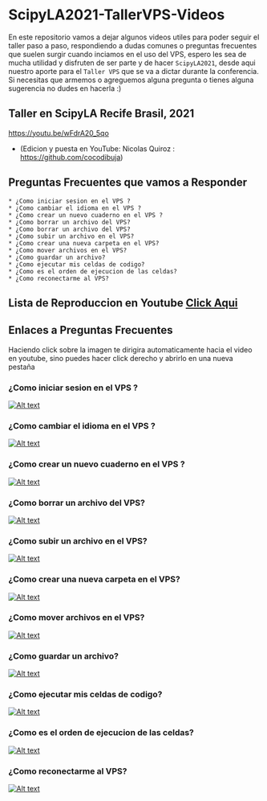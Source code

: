 # ScipyLA2021-TallerVPS-Videos

En este repositorio vamos a dejar algunos videos utiles para poder seguir el taller paso a paso, respondiendo a dudas comunes o preguntas frecuentes que suelen surgir cuando inciamos en el uso del VPS, espero les sea de mucha utilidad y disfruten de ser parte y de hacer `ScipyLA2021`, desde aqui nuestro aporte para el `Taller VPS` que se va a dictar durante la conferencia. Si necesitas que armemos o agreguemos alguna pregunta o tienes alguna sugerencia no dudes en hacerla :) 

## Taller en ScipyLA Recife Brasil, 2021
https://youtu.be/wFdrA20_5qo
* (Edicion y puesta en YouTube: Nicolas Quiroz : https://github.com/cocodibuja)

## Preguntas Frecuentes que vamos a Responder
    * ¿Como iniciar sesion en el VPS ? 
    * ¿Como cambiar el idioma en el VPS ?
    * ¿Como crear un nuevo cuaderno en el VPS ?
    * ¿Como borrar un archivo del VPS?
    * ¿Como borrar un archivo del VPS?
    * ¿Como subir un archivo en el VPS?
    * ¿Como crear una nueva carpeta en el VPS?
    * ¿Como mover archivos en el VPS?
    * ¿Como guardar un archivo?
    * ¿Como ejecutar mis celdas de codigo?
    * ¿Como es el orden de ejecucion de las celdas?
    * ¿Como reconectarme al VPS?

## Lista de Reproduccion en Youtube  [Click Aqui](https://www.youtube.com/watch?v=C4BkwqpAafE&list=PLB4T2blgpn1xwOz6k7NbcTddtdEFkZaB_)


## Enlaces a Preguntas Frecuentes

Haciendo click sobre la imagen te dirigira automaticamente hacia el video en youtube, sino puedes hacer click derecho y abrirlo en una nueva pestaña
### ¿Como iniciar sesion en el VPS ? 


[![Alt text](http://img.youtube.com/vi/C4BkwqpAafE/0.jpg)](https://www.youtube.com/watch?v=C4BkwqpAafE "")


### ¿Como cambiar el idioma en el VPS ?

[![Alt text](http://img.youtube.com/vi/X3LhKFvmrSU/0.jpg)](https://www.youtube.com/watch?v=X3LhKFvmrSU "")

### ¿Como crear un nuevo cuaderno en el VPS ?

[![Alt text](http://img.youtube.com/vi/2D2Z384zFVo/0.jpg)](https://www.youtube.com/watch?v=2D2Z384zFVo "")

### ¿Como borrar un archivo del VPS?

[![Alt text](http://img.youtube.com/vi/SLDzsHKNH2I/0.jpg)](https://www.youtube.com/watch?v=SLDzsHKNH2I "")

### ¿Como subir un archivo en el VPS?

[![Alt text](http://img.youtube.com/vi/u-KUN_F3LNw/0.jpg)](https://www.youtube.com/watch?v=u-KUN_F3LNw "")

### ¿Como crear una nueva carpeta en el VPS?

[![Alt text](http://img.youtube.com/vi/F8ER9-c5kQw/0.jpg)](https://www.youtube.com/watch?v=F8ER9-c5kQw "")

### ¿Como mover archivos en el VPS?

[![Alt text](http://img.youtube.com/vi/YE7s7Ay0jY8/0.jpg)](https://www.youtube.com/watch?v=YE7s7Ay0jY8 "")

### ¿Como guardar un archivo?

[![Alt text](http://img.youtube.com/vi/Ju48-mOOctM/0.jpg)](https://www.youtube.com/watch?v=Ju48-mOOctM "")


### ¿Como ejecutar mis celdas de codigo?

[![Alt text](http://img.youtube.com/vi/9Jwnf_ylLlA/0.jpg)](https://www.youtube.com/watch?v=9Jwnf_ylLlA "")

### ¿Como es el orden de ejecucion de las celdas?

[![Alt text](http://img.youtube.com/vi/1ud5rwSjPUI/0.jpg)](https://www.youtube.com/watch?v=1ud5rwSjPUI "")

### ¿Como reconectarme al VPS?

[![Alt text](http://img.youtube.com/vi/rl-F1M6Mymk/0.jpg)](https://www.youtube.com/watch?v=rl-F1M6Mymk "")

